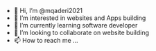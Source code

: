 - 👋 Hi, I’m @mqaderi2021
- 👀 I’m interested in websites and Apps building
- 🌱 I’m currently learning software developer
- 💞️ I’m looking to collaborate on website building
- 📫 How to reach me ...

<!---
mqaderi2021/mqaderi2021 is a ✨ special ✨ repository because its `README.md` (this file) appears on your GitHub profile.
You can click the Preview link to take a look at your changes.
--->
